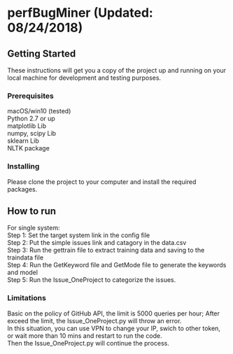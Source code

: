 # perfBugMiner (Updated: 08/24/2018)

## Getting Started

These instructions will get you a copy of the project up and running on your local machine for development and testing purposes.

### Prerequisites

macOS/win10 (tested) </br>
Python 2.7 or up </br>
matplotlib Lib </br>
numpy, scipy Lib </br>
sklearn Lib </br>
NLTK package </br>
### Installing

Please clone the project to your computer and install the required packages. 

## How to run
For single system: </br>
Step 1: Set the target system link in the config file </br>
Step 2: Put the simple issues link and catagory in the data.csv </br>
Step 3: Run the gettrain file to extract training data and saving to the traindata file </br>
Step 4: Run the GetKeyword file and GetMode file to generate the keywords and model </br>
Step 5: Run the Issue_OneProject to categorize the issues. 

### Limitations 
Basic on the policy of GitHub API, the limit is 5000 queries per hour; After exceed the limit, the Issue_OneProject.py will throw an error. </br>
In this situation, you can use VPN to change your IP, swich to other token, or wait more than 10 mins and restart to run the code. </br>
Then the Issue_OneProject.py will continue the process. </br>



